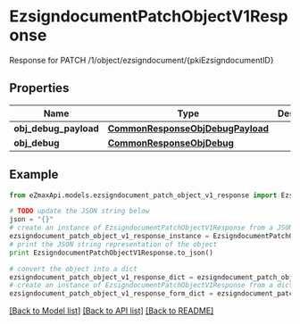 # EzsigndocumentPatchObjectV1Response

Response for PATCH /1/object/ezsigndocument/{pkiEzsigndocumentID}

## Properties

Name | Type | Description | Notes
------------ | ------------- | ------------- | -------------
**obj_debug_payload** | [**CommonResponseObjDebugPayload**](CommonResponseObjDebugPayload.md) |  | 
**obj_debug** | [**CommonResponseObjDebug**](CommonResponseObjDebug.md) |  | [optional] 

## Example

```python
from eZmaxApi.models.ezsigndocument_patch_object_v1_response import EzsigndocumentPatchObjectV1Response

# TODO update the JSON string below
json = "{}"
# create an instance of EzsigndocumentPatchObjectV1Response from a JSON string
ezsigndocument_patch_object_v1_response_instance = EzsigndocumentPatchObjectV1Response.from_json(json)
# print the JSON string representation of the object
print EzsigndocumentPatchObjectV1Response.to_json()

# convert the object into a dict
ezsigndocument_patch_object_v1_response_dict = ezsigndocument_patch_object_v1_response_instance.to_dict()
# create an instance of EzsigndocumentPatchObjectV1Response from a dict
ezsigndocument_patch_object_v1_response_form_dict = ezsigndocument_patch_object_v1_response.from_dict(ezsigndocument_patch_object_v1_response_dict)
```
[[Back to Model list]](../README.md#documentation-for-models) [[Back to API list]](../README.md#documentation-for-api-endpoints) [[Back to README]](../README.md)


